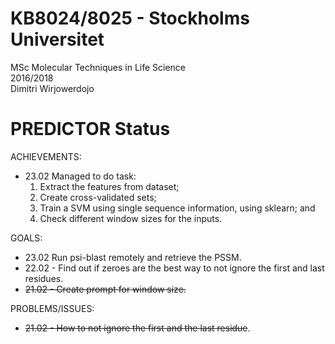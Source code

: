 # KB8024/8025 - Stockholms Universitet
MSc Molecular Techniques in Life Science <br>
2016/2018 <br>
Dimitri Wirjowerdojo<br>

# PREDICTOR Status
ACHIEVEMENTS:
* 23.02 Managed to do task:
  1. Extract the features from dataset;
  2. Create cross-validated sets;
  3. Train a SVM using single sequence information, using sklearn; and
  4. Check different window sizes for the inputs.

GOALS:
* 23.02 Run psi-blast remotely and retrieve the PSSM.
* 22.02 - Find out if zeroes are the best way to not ignore the first and last residues. <br>
* ~~21.02 - Create prompt for window size.~~ <br>

PROBLEMS/ISSUES:
* ~~21.02 - How to not ignore the first and the last residue~~.
